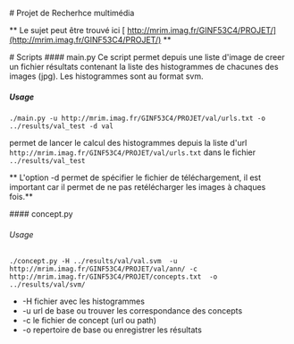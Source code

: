# Projet de Recherhce multimédia

** Le sujet peut être trouvé ici [
http://mrim.imag.fr/GINF53C4/PROJET/](http://mrim.imag.fr/GINF53C4/PROJET/) **

# Scripts
#### main.py
Ce script permet depuis une liste d'image de creer un fichier résultats contenant la liste des histogrammes de chacunes des images (jpg). Les histogrammes sont au format svm.

##### Usage

    ./main.py -u http://mrim.imag.fr/GINF53C4/PROJET/val/urls.txt -o ../results/val_test -d val

permet de lancer le calcul des histogrammes depuis la liste d'url `http://mrim.imag.fr/GINF53C4/PROJET/val/urls.txt` dans le fichier `../results/val_test`

** L'option -d permet de spécifier le fichier de téléchargement, il est important car il permet de ne pas retélécharger les images à chaques fois.**

#### concept.py
###### Usage

    ./concept.py -H ../results/val/val.svm  -u http://mrim.imag.fr/GINF53C4/PROJET/val/ann/ -c http://mrim.imag.fr/GINF53C4/PROJET/concepts.txt  -o ../results/val/svm/

* -H fichier avec les histogrammes
* -u url de base ou trouver les correspondance des concepts
* -c le fichier de concept (url ou path)
* -o repertoire de base ou enregistrer les résultats
